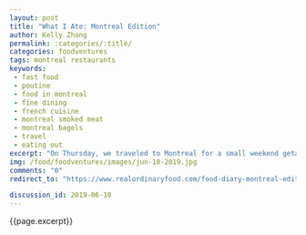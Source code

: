 ```yaml
---
layout: post
title: "What I Ate: Montreal Edition"
author: Kelly Zhang
permalink: :categories/:title/
categories: foodventures
tags: montreal restaurants
keywords:
 - fast food
 - poutine
 - food in montreal
 - fine dining
 - french cuisine
 - montreal smoked meat
 - montreal bagels
 - travel
 - eating out
excerpt: "On Thursday, we traveled to Montreal for a small weekend getaway. No home cooking at all in this post! It's all delicious, unhealthy, ultra-fattening French food, and I hope you like reading about it as much as we loved eating it."
img: /food/foodventures/images/jun-10-2019.jpg
comments: "0"
redirect_to: "https://www.realordinaryfood.com/food-diary-montreal-edition/"

discussion_id: 2019-06-10
---
```


{{page.excerpt}}
